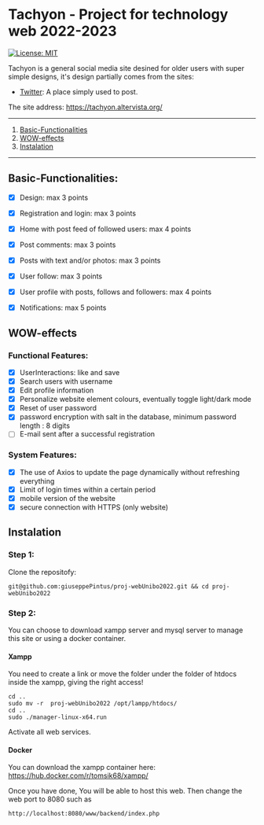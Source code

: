 
# Tachyon - Project for technology web 2022-2023
[![License: MIT ](https://img.shields.io/badge/License-MIT-red.svg)](https://opensource.org/licenses/MIT)


Tachyon is a general social media site desined for older users with super simple designs, it's design partially comes from 
the sites:
- [Twitter](https://twitter.com/): A place simply used to post. 

The site address: https://tachyon.altervista.org/

---------------------------------
1. [Basic-Functionalities](#basic-functionalities)
2. [WOW-effects](#wow-effects)
3. [Instalation](#Instalation)
---------------------------------

## Basic-Functionalities:
- [X] Design: max 3 points
- [X] Registration and login: max 3 points
- [X] Home with post feed of followed users: max 4 points
- [X] Post comments: max 3 points
- [X] Posts with text and/or photos: max 3 points
- [X] User follow: max 3 points
- [X] User profile with posts, follows and followers: max 4 points
- [X] Notifications: max 5 points


## WOW-effects
### Functional Features:
- [X] UserInteractions: like and save
- [X] Search users with username
- [X] Edit profile information
- [X] Personalize website element colours, eventually toggle light/dark mode
- [X] Reset of user password
- [X] password encryption with salt in the database, minimum password length : 8 digits
- [ ] E-mail sent after a successful registration

### System Features:
- [X] The use of Axios to update the page dynamically without refreshing everything
- [X] Limit of login times within a certain period
- [X] mobile version of the website
- [X] secure connection with HTTPS (only website) 

## Instalation
### Step 1:
Clone the repositofy:
```
git@github.com:giuseppePintus/proj-webUnibo2022.git && cd proj-webUnibo2022
```
### Step 2:
You can choose to download xampp server and mysql server to manage this site or using a docker container.

#### Xampp
You need to create a link or move the folder under the folder of htdocs inside the xampp, giving the right access!
```
cd ..
sudo mv -r  proj-webUnibo2022 /opt/lampp/htdocs/
cd ..
sudo ./manager-linux-x64.run
```
Activate all web services.

#### Docker
You can download the xampp container here: https://hub.docker.com/r/tomsik68/xampp/

Once you have done, You will be able to host this web.
Then change the web port to 8080 such as 
```
http://localhost:8080/www/backend/index.php
```



